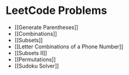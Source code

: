 # LeetCode Problems
- [[Generate Parentheses]]
- [[Combinations]]
- [[Subsets]]
- [[Letter Combinations of a Phone Number]]
- [[Subsets II]]
- [[Permutations]]
- [[Sudoku Solver]]